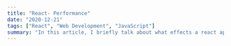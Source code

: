 ```yaml
---
title: "React- Performance"
date: "2020-12-21"
tags: ["React", "Web Development", "JavaScript"]
summary: "In this article, I briefly talk about what effects a react application's performance, and how to avoid performance bottlenecks."
---
```

